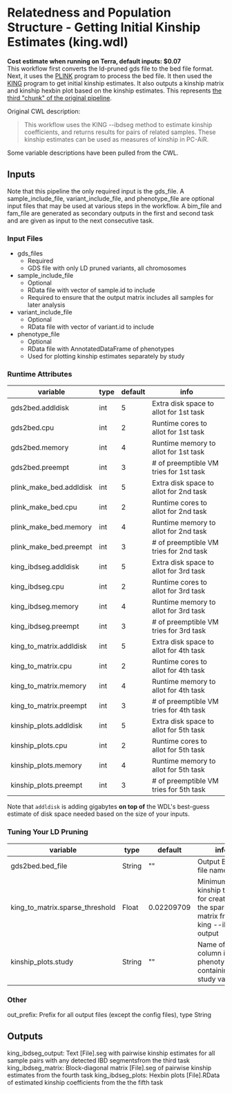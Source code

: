 # Relatedness and Population Structure - Getting Initial Kinship Estimates (king.wdl)
**Cost estimate when running on Terra, default inputs: $0.07**  
This workflow first converts the ld-pruned gds file to the bed file format. Next, it uses the [PLINK](https://www.cog-genomics.org/plink2/) program to process the bed file. It then used the [KING](https://www.chen.kingrelatedness.com/) program to get initial kinship estimates. It also outputs a kinship matrix and kinship hexbin plot based on the kinship estimates. This represents [the third "chunk" of the original pipeline](https://github.com/UW-GAC/analysis_pipeline#relatedness-and-population-structure).

Original CWL description:
> This workflow uses the KING --ibdseg method to estimate kinship coefficients, and returns results for pairs of related samples. These kinship estimates can be used as measures of kinship in PC-AiR.

Some variable descriptions have been pulled from the CWL.

## Inputs
Note that this pipeline the only required input is the gds_file. A sample_include_file, variant_include_file, and phenotype_file are optional input files that may be used at various steps in the workflow. A bim_file and fam_file are generated as secondary outputs in the first and second task and are given as input to the next consecutive task.

### Input Files
* gds_files
	* Required
	* GDS file with only LD pruned variants, all chromosomes
* sample_include_file
	* Optional
	* RData file with vector of sample.id to include
	* Required to ensure that the output matrix includes all samples for later analysis
* variant_include_file
	* Optional
	* RData file with vector of variant.id to include
* phenotype_file
	* Optional
	* RData file with AnnotatedDataFrame of phenotypes
	* Used for plotting kinship estimates separately by study


### Runtime Attributes
| variable          			| type | default | info   										|
|---------------------------	|---   |-------- |------------------------------------------	|
| gds2bed.addldisk		| int  | 5       | Extra disk space to allot for 1st task    	|
| gds2bed.cpu	 		| int  | 2       | Runtime cores to allot for 1st task          |
| gds2bed.memory  		| int  | 4       | Runtime memory to allot for 1st task   	|
| gds2bed.preempt 		| int  | 3       | # of preemptible VM tries for 1st task       |
| plink_make_bed.addldisk		| int  | 5       | Extra disk space to allot for 2nd task    	|
| plink_make_bed.cpu	 		| int  | 2       | Runtime cores to allot for 2nd task          |
| plink_make_bed.memory  		| int  | 4       | Runtime memory to allot for 2nd task   	|
| plink_make_bed.preempt 		| int  | 3       | # of preemptible VM tries for 2nd task       |
| king_ibdseg.addldisk		| int  | 5       | Extra disk space to allot for 3rd task    	|
| king_ibdseg.cpu	 	| int  | 2       | Runtime cores to allot for 3rd task          |
| king_ibdseg.memory  		| int  | 4       | Runtime memory to allot for 3rd task   	|
| king_ibdseg.preempt 		| int  | 3       | # of preemptible VM tries for 3rd task       |
| king_to_matrix.addldisk		| int  | 5       | Extra disk space to allot for 4th task    	|
| king_to_matrix.cpu	 		| int  | 2       | Runtime cores to allot for 4th task          |
| king_to_matrix.memory  		| int  | 4       | Runtime memory to allot for 4th task   	|
| king_to_matrix.preempt 		| int  | 3       | # of preemptible VM tries for 4th task       |
| kinship_plots.addldisk		| int  | 5       | Extra disk space to allot for 5th task    	|
| kinship_plots.cpu	 		| int  | 2       | Runtime cores to allot for 5th task          |
| kinship_plots.memory  		| int  | 4       | Runtime memory to allot for 5th task   	|
| kinship_plots.preempt 		| int  | 3       | # of preemptible VM tries for 5th task       |
  

Note that `addldisk` is adding gigabytes **on top of** the WDL's best-guess estimate of disk space needed based on the size of your inputs.

### Tuning Your LD Pruning
| variable          			| type   | default    |info                                 	|
|--------------------------------------	|--------|----------- |----------------------------------------	|
| gds2bed.bed_file		 	| String |    ""      | Output BED file name		    	|
| king_to_matrix.sparse_threshold 	| Float  | 0.02209709 | Minimum kinship to use for creating the sparse matrix from king --ibdseg output |
| kinship_plots.study			| String |    ""      | Name of column in phenotype_file containing study variable    			|

### Other
out_prefix: Prefix for all output files (except the config files), type String

## Outputs
king_ibdseg_output: Text [File].seg with pairwise kinship estimates for all sample pairs with any detected IBD segmentsfrom the third task
king_ibdseg_matrix: Block-diagonal matrix [File].seg of pairwise kinship estimates from the fourth task
king_ibdseg_plots: Hexbin plots [File].RData of estimated kinship coefficients from the the fifth task


